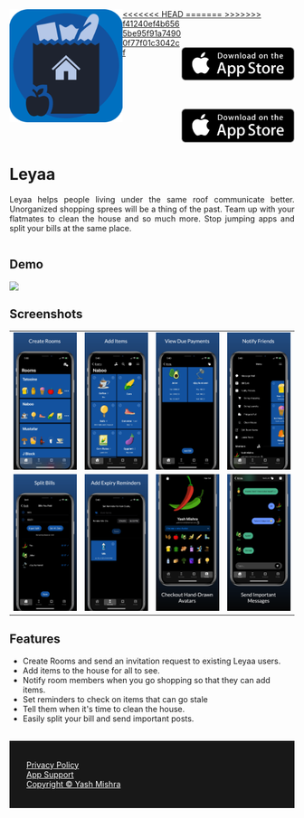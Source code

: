 

<div style="display: inline;">

<img src="https://github.com/yashmishra12/Leyaa/blob/main/assets/icon.png?raw=true" width="200" style="float:left" > 


<a href = "https://apps.apple.com/us/app/leyaa/id1633689299">
<<<<<<< HEAD
=======

<img src="https://github.com/yashmishra12/Leyaa/blob/main/assets/downloadOnAppStore.png?raw=true" width="200" style="float:right; padding-top: 50px;"  > 

</a>
<a href = "[[https://apps.apple.com/us/app/leyaa/id1633689299]()](https://play.google.com/store/apps/details?id=com.vijaykumawat.Leyaa)">
>>>>>>> f41240ef4b6565be95f91a74900f77f01c3042cf

<img src="https://github.com/yashmishra12/Leyaa/blob/main/assets/downloadOnAppStore.png?raw=true" width="200" style="float:right; padding-top: 50px;"  > 

</a>

</div>

<div style="display: inline-block;">

<h1>Leyaa</h1>
<p style="text-align: justify;">
Leyaa helps people living under the same roof communicate better. Unorganized shopping sprees will be a thing of the past. Team up with your flatmates to clean the house and so much more. Stop jumping apps and split your bills at the same place.
<p>
</div>

<h2>Demo</h2>

<p style="text-align:center">
<img src="https://github.com/yashmishra12/Leyaa/blob/main/assets/video.gif?raw=true" style="display:block; margin-left: auto; margin-right: auto;"> 
</p>

<h2>Screenshots</h2>


<table style = "margin-left: auto; margin-right auto;">
  <tr>
    <td><img src="https://github.com/yashmishra12/Leyaa/blob/main/assets/screen_1.png?raw=true" >  </td>
    <td><img src="https://github.com/yashmishra12/Leyaa/blob/main/assets/screen_2.png?raw=true" >  </td>
    <td><img src="https://github.com/yashmishra12/Leyaa/blob/main/assets/screen_3.png?raw=true" >  </td>
    <td><img src="https://github.com/yashmishra12/Leyaa/blob/main/assets/screen_4.png?raw=true" >  </td>
  </tr>
  
  <tr>
    <td><img src="https://github.com/yashmishra12/Leyaa/blob/main/assets/screen_5.png?raw=true" >  </td>
    <td><img src="https://github.com/yashmishra12/Leyaa/blob/main/assets/screen_6.png?raw=true" >  </td>
    <td><img src="https://github.com/yashmishra12/Leyaa/blob/main/assets/screen_7.png?raw=true" >  </td>
    <td><img src="https://github.com/yashmishra12/Leyaa/blob/main/assets/screen_8.png?raw=true">  </td>
  </tr>
  
 </table>

<h2>Features</h2>

- Create Rooms and send an invitation request to existing Leyaa users.
- Add items to the house for all to see.
- Notify room members when you go shopping so that they can add items.
- Set reminders to check on items that can go stale
- Tell them when it's time to clean the house.
- Easily split your bill and send important posts.
  <br />  <br />

<div style="display: inline; padding-top: 20px;">
<footer style="background-color: #181818; padding: 20px">

  <a href="https://htmlpreview.github.io/?https://github.com/yashmishra12/Leyaa/blob/main/PrivacyPolicy.html" style="color:white; padding: 10px;">Privacy Policy</a>
    <br />
  <a href="https://docs.google.com/forms/d/e/1FAIpQLScu8qcUppE9WREnJJC-b05zrHe5wn72ue7JfFvDKT09BJ4pEg/viewform" style="color:white; padding: 10px;">App Support</a>
  <br />
   <a href="https://github.com/yashmishra12" style="color:white; padding: 10px; padding-left: 10px;">Copyright © Yash Mishra </a>
 
</footer>
</div>

